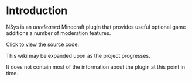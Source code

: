 # Introduction

NSys is an _unreleased_ Minecraft plugin that provides useful optional game additions a number of moderation features.

[Click to view the source code](https://github.com/nsgwick/NSystem).

This wiki may be expanded upon as the project progresses.

It does not contain most of the information about the plugin at this point in time.



